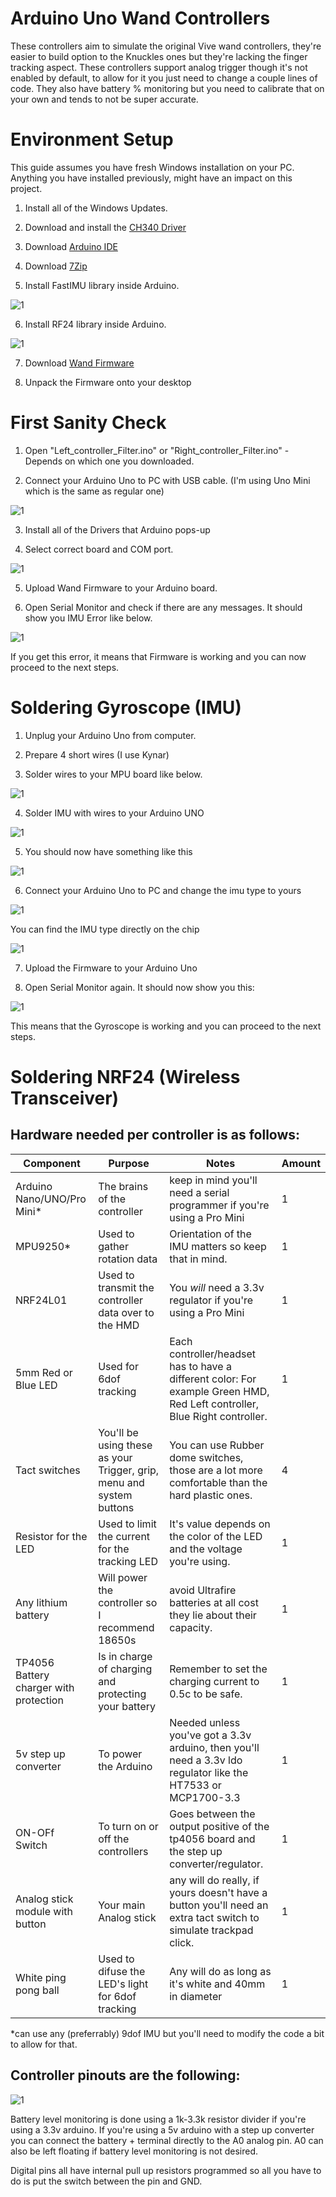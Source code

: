 # Arduino Uno Wand Controllers

These controllers aim to simulate the original Vive wand controllers, they're easier to build option to the Knuckles ones but they're lacking the finger tracking aspect.
These controllers support analog trigger though it's not enabled by default, to allow for it you just need to change a couple lines of code. They also have battery % monitoring but you need to calibrate that on your own and tends to not be super accurate.

# Environment Setup

This guide assumes you have fresh Windows installation on your PC. Anything you have installed previously, might have an impact on this project.

1. Install all of the Windows Updates.

2. Download and install the [CH340 Driver](https://cdn.sparkfun.com/assets/learn_tutorials/8/4/4/CH341SER.EXE)

3. Download [Arduino IDE](https://www.arduino.cc/en/software/)

4. Download [7Zip](https://www.7-zip.org/download.html)

5. Install FastIMU library inside Arduino.

![1](img/fastimu_lib.png)

6. Install RF24 library inside Arduino.

![1](img/rf24_lib.png)

7. Download [Wand Firmware](https://github.com/ManoloMancelli/HadesVR_Remix/tree/main/Software/Firmware%20-%20For%20the%20boards/Controller_HTC%20-%20Untested)

8. Unpack the Firmware onto your desktop

# First Sanity Check

1. Open "Left_controller_Filter.ino" or "Right_controller_Filter.ino" - Depends on which one you downloaded.

2. Connect your Arduino Uno to PC with USB cable. (I'm using Uno Mini which is the same as regular one)

![1](img/uno_connect.png)

3. Install all of the Drivers that Arduino pops-up

4. Select correct board and COM port.

![1](img/arduino_board_select.png)

5. Upload Wand Firmware to your Arduino board.

6. Open Serial Monitor and check if there are any messages. It should show you IMU Error like below.

![1](img/serial_monitor1.png)

If you get this error, it means that Firmware is working and you can now proceed to the next steps.

# Soldering Gyroscope (IMU)

1. Unplug your Arduino Uno from computer.

2. Prepare 4 short wires (I use Kynar)

3. Solder wires to your MPU board like below.

![1](img/imu_wires.png)

4. Solder IMU with wires to your Arduino UNO

![1](img/uno_mpu_pinout.png)

5. You should now have something like this

![1](img/uno_with_mpu.png)

6. Connect your Arduino Uno to PC and change the imu type to yours

![1](img/imu_type.png)

You can find the IMU type directly on the chip

![1](img/imu_chip.png)

7. Upload the Firmware to your Arduino Uno

8. Open Serial Monitor again. It should now show you this:

![1](img/serial_monitor2.png)

This means that the Gyroscope is working and you can proceed to the next steps.

# Soldering NRF24 (Wireless Transceiver)


## Hardware needed per controller is as follows:
| Component | Purpose | Notes | Amount |
| --------- | ----------- | ----- | ------ |
| Arduino Nano/UNO/Pro Mini* | The brains of the controller | keep in mind you'll need a serial programmer if you're using a Pro Mini | 1 |
| MPU9250*   | Used to gather rotation data | Orientation of the IMU matters so keep that in mind. | 1 | 
| NRF24L01  | Used to transmit the controller data over to the HMD | You *will* need a 3.3v regulator if you're using a Pro Mini | 1 | 
| 5mm Red or Blue LED | Used for 6dof tracking | Each controller/headset has to have a different color: For example Green HMD, Red Left controller, Blue Right controller. | 1 |
| Tact switches | You'll be using these as your Trigger, grip, menu and system buttons | You can use Rubber dome switches, those are a lot more comfortable than the hard plastic ones. | 4 |
| Resistor for the LED | Used to limit the current for the tracking LED | It's value depends on the color of the LED and the voltage you're using. | 1 |
| Any lithium battery | Will power the controller so I recommend 18650s | avoid Ultrafire batteries at all cost they lie about their capacity. | 1 |
| TP4056 Battery charger with protection | Is in charge of charging and protecting your battery | Remember to set the charging current to 0.5c to be safe. | 1 |
| 5v step up converter | To power the Arduino | Needed unless you've got a 3.3v arduino, then you'll need a 3.3v ldo regulator like the HT7533 or MCP1700-3.3| 1 |
| ON-OFf Switch | To turn on or off the controllers | Goes between the output positive of the tp4056 board and the step up converter/regulator.| 1 |
| Analog stick module with button | Your main Analog stick | any will do really, if yours doesn't have a button you'll need an extra tact switch to simulate trackpad click. | 1 |
| White ping pong ball | Used to difuse the LED's light for 6dof tracking | Any will do as long as it's white and 40mm in diameter | 1 |

*can use any (preferrably) 9dof IMU but you'll need to modify the code a bit to allow for that.

## Controller pinouts are the following:

![1](img/Controller/HTC.png)

Battery level monitoring is done using a 1k-3.3k resistor divider if you're using a 3.3v arduino. If you're using a 5v arduino with a step up converter you can connect the battery + terminal directly to the A0 analog pin.
A0 can also be left floating if battery level monitoring is not desired.

Digital pins all have internal pull up resistors programmed so all you have to do is put the switch between the pin and GND.